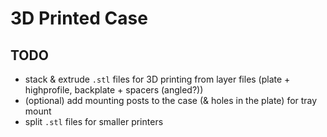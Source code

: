 # 3D Printed Case

## TODO

- stack &amp; extrude `.stl` files for 3D printing from layer files (plate + highprofile, backplate + spacers (angled?))
- (optional) add mounting posts to the case (&amp; holes in the plate) for tray mount
- split `.stl` files for smaller printers
